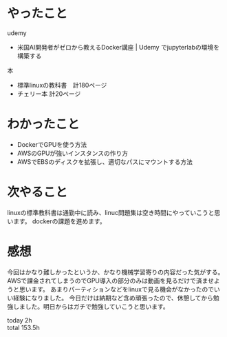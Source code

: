 # やったこと
udemy
- 米国AI開発者がゼロから教えるDocker講座 | Udemy でjupyterlabの環境を構築する

本
- 標準linuxの教科書　計180ページ
- チェリー本 計20ページ
# わかったこと
- DockerでGPUを使う方法
- AWSのGPUが強いインスタンスの作り方
- AWSでEBSのディスクを拡張し、適切なパスにマウントする方法


# 次やること
linuxの標準教科書は通勤中に読み、linuc問題集は空き時間にやっていこうと思います。
dockerの課題を進めます。


# 感想
今回はかなり難しかったというか、かなり機械学習寄りの内容だった気がする。
AWSで課金されてしまうのでGPU導入の部分のみは動画を見るだけで済ませようと思います。
あまりパーティションなどをlinuxで見る機会がなかったのでいい経験になりました。
今日だけは納期など含め頑張ったので、休憩してから勉強しました。明日からはガチで勉強していこうと思います。



today 2h  
total 153.5h
